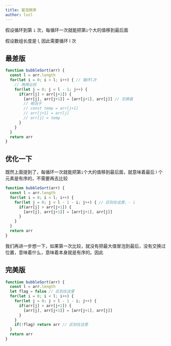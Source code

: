 ```yaml
---
title: 冒泡排序
author: lvzl
---
```


假设循环到第 `i` 次，每循环一次就能把第`i`个大的值移到最后面

假设数组长度是 l, 因此需要循环 l 次

## 最差版

```js
function bubbleSort(arr) {
  const l = arr.length
  for(let i = 0; i < l; i++) { // 循环l次
    // 两两比较
    for(let j = 0; j < l - 1; j++) {
      if(arr[j] > arr[j+1]) {
        [arr[j], arr[j+1]] = [arr[j+1], arr[j]] // 交换值
        // 相当于
        // const temp = arr[j+1]
        // arr[j+1] = arr[j]
        // arr[j] = temp
      }
    }
  }
  return arr
}

```

## 优化一下

既然上面提到了，每循环一次就能把第`i`个大的值移到最后面，就意味着最后 i 个元素是有序的，不需要再去比较

```js
function bubbleSort(arr) {
  const l = arr.length
  for(let i = 0; i < l; i++) {
    for(let j = 0; j < l - 1 - i; j++) { // 区别在这里，- i
      if(arr[j] > arr[j+1]) {
        [arr[j], arr[j+1]] = [arr[j+1], arr[j]]
      }
    }
  }
  return arr
}
```

我们再进一步想一下，如果第一次比较，就没有把最大值冒泡到最后，没有交换过位置，意味着什么，意味着本身就是有序的。因此

## 完美版

```js
function bubbleSort(arr) {
  const l = arr.length
  let flag = false // 区别在这里
  for(let i = 0; i < l; i++) {
    for(let j = 0; j < l - 1 - i; j++) {
      if(arr[j] > arr[j+1]) {
        [arr[j], arr[j+1]] = [arr[j+1], arr[j]]
      }
    }
    if(!flag) return arr // 区别在这里
  }
  return arr
}
```
